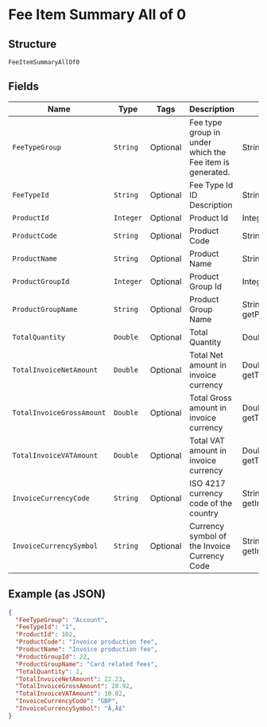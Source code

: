 
# Fee Item Summary All of 0

## Structure

`FeeItemSummaryAllOf0`

## Fields

| Name | Type | Tags | Description | Getter | Setter |
|  --- | --- | --- | --- | --- | --- |
| `FeeTypeGroup` | `String` | Optional | Fee type group in under which the Fee item is generated. | String getFeeTypeGroup() | setFeeTypeGroup(String feeTypeGroup) |
| `FeeTypeId` | `String` | Optional | Fee Type Id ID  Description | String getFeeTypeId() | setFeeTypeId(String feeTypeId) |
| `ProductId` | `Integer` | Optional | Product Id | Integer getProductId() | setProductId(Integer productId) |
| `ProductCode` | `String` | Optional | Product Code | String getProductCode() | setProductCode(String productCode) |
| `ProductName` | `String` | Optional | Product Name | String getProductName() | setProductName(String productName) |
| `ProductGroupId` | `Integer` | Optional | Product Group Id | Integer getProductGroupId() | setProductGroupId(Integer productGroupId) |
| `ProductGroupName` | `String` | Optional | Product Group Name | String getProductGroupName() | setProductGroupName(String productGroupName) |
| `TotalQuantity` | `Double` | Optional | Total Quantity | Double getTotalQuantity() | setTotalQuantity(Double totalQuantity) |
| `TotalInvoiceNetAmount` | `Double` | Optional | Total Net amount in invoice currency | Double getTotalInvoiceNetAmount() | setTotalInvoiceNetAmount(Double totalInvoiceNetAmount) |
| `TotalInvoiceGrossAmount` | `Double` | Optional | Total Gross amount in invoice currency | Double getTotalInvoiceGrossAmount() | setTotalInvoiceGrossAmount(Double totalInvoiceGrossAmount) |
| `TotalInvoiceVATAmount` | `Double` | Optional | Total VAT amount in invoice currency | Double getTotalInvoiceVATAmount() | setTotalInvoiceVATAmount(Double totalInvoiceVATAmount) |
| `InvoiceCurrencyCode` | `String` | Optional | ISO 4217 currency code of the country | String getInvoiceCurrencyCode() | setInvoiceCurrencyCode(String invoiceCurrencyCode) |
| `InvoiceCurrencySymbol` | `String` | Optional | Currency symbol of the Invoice Currency Code | String getInvoiceCurrencySymbol() | setInvoiceCurrencySymbol(String invoiceCurrencySymbol) |

## Example (as JSON)

```json
{
  "FeeTypeGroup": "Account",
  "FeeTypeId": "1",
  "ProductId": 102,
  "ProductCode": "Invoice production fee",
  "ProductName": "Invoice production fee",
  "ProductGroupId": 22,
  "ProductGroupName": "Card related fees",
  "TotalQuantity": 2,
  "TotalInvoiceNetAmount": 22.23,
  "TotalInvoiceGrossAmount": 28.92,
  "TotalInvoiceVATAmount": 10.02,
  "InvoiceCurrencyCode": "GBP",
  "InvoiceCurrencySymbol": "Ã‚Â£"
}
```

